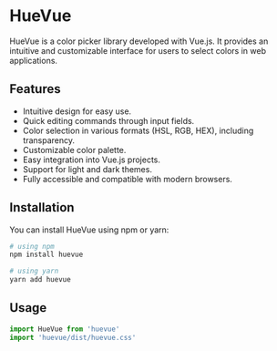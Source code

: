 # HueVue

HueVue is a color picker library developed with Vue.js. It provides an intuitive and customizable interface for users to select colors in web applications.

## Features

- Intuitive design for easy use.
- Quick editing commands through input fields.
- Color selection in various formats (HSL, RGB, HEX), including transparency.
- Customizable color palette.
- Easy integration into Vue.js projects.
- Support for light and dark themes.
- Fully accessible and compatible with modern browsers.

## Installation

You can install HueVue using npm or yarn:

```bash
# using npm
npm install huevue

# using yarn
yarn add huevue
```

## Usage

```javascript
import HueVue from 'huevue'
import 'huevue/dist/huevue.css'
```
